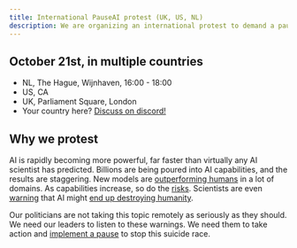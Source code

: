 ```yaml
---
title: International PauseAI protest (UK, US, NL)
description: We are organizing an international protest to demand a pause on dangerous AI development.
---
```


## October 21st, in multiple countries

- NL, The Hague, Wijnhaven, 16:00 - 18:00
- US, CA
- UK, Parliament Square, London
- Your country here? [Discuss on discord!](https://discord.gg/anXWYCCdH5)

## Why we protest

AI is rapidly becoming more powerful, far faster than virtually any AI scientist has predicted.
Billions are being poured into AI capabilities, and the results are staggering.
New models are [outperforming humans](/sota) in a lot of domains.
As capabilities increase, so do the [risks](/risks).
Scientists are even [warning](https://www.safe.ai/statement-on-ai-risk) that AI might [end up destroying humanity](/xrisk).

Our politicians are not taking this topic remotely as seriously as they should.
We need our leaders to listen to these warnings.
We need them to take action and [implement a pause](/proposal) to stop this suicide race.
